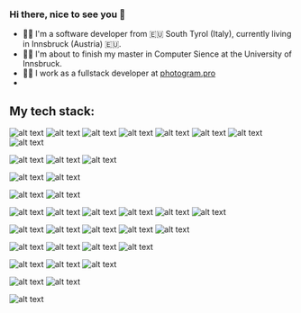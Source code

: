 ### Hi there, nice to see you 👋

- 👱‍♂️ I'm a software developer from 🇪🇺 South Tyrol (Italy), currently living in Innsbruck (Austria) 🇪🇺.
- 🧑‍🎓 I'm about to finish my master in Computer Sience at the University of Innsbruck.
- 👨‍💻 I work as a fullstack developer at [photogram.pro](https://www.photogram.pro)
- 

## My tech stack:

![alt text](https://img.shields.io/badge/-React-61DAFB?style=flat-square&logo=react&logoColor=white)
![alt text](https://img.shields.io/badge/-Node.js-339933?style=flat-square&logo=Node.js&logoColor=white)
![alt text](https://img.shields.io/badge/-TypeScript-007ACC?style=flat-square&logo=typescript&logoColor=white)
![alt text](https://img.shields.io/badge/-JavaScript-F7DF1E?style=flat-square&logo=javascript&logoColor=white)
![alt text](https://img.shields.io/badge/-WebGL-990000?style=flat-square&logo=webgl&logoColor=white)
![alt text](https://img.shields.io/badge/-HTML-E34F26?style=flat-square&logo=html5&logoColor=white)
![alt text](https://img.shields.io/badge/-CSS-1572B6?style=flat-square&logo=css3&logoColor=white)
![alt text](https://img.shields.io/badge/-GraphQL-E10098?style=flat-square&logo=graphql&logoColor=white)

![alt text](https://img.shields.io/badge/-AWS-232F3E?style=flat-square&logo=amazon-aws&logoColor=white)
![alt text](https://img.shields.io/badge/-Serverless-FD5750?style=flat-square&logo=serverless&logoColor=white)
![alt text](https://img.shields.io/badge/-Docker-2496ED?style=flat-square&logo=docker&logoColor=white)

![alt text](https://img.shields.io/badge/-Unity-000000?style=flat-square&logo=unity&logoColor=white)
![alt text](https://img.shields.io/badge/-C%23-239120?style=flat-square&logo=c-sharp&logoColor=white)

![alt text](https://img.shields.io/badge/-TensorFlow-FF6F00?style=flat-square&logo=tensorflow&logoColor=white)
![alt text](https://img.shields.io/badge/-Python-3776AB?style=flat-square&logo=python&logoColor=white)

![alt text](https://img.shields.io/badge/-Java-007396?style=flat-square&logo=java&logoColor=white)
![alt text](https://img.shields.io/badge/-C++-00599C?style=flat-square&logo=c%2B%2B&logoColor=white)
![alt text](https://img.shields.io/badge/-PHP-777BB4?style=flat-square&logo=php&logoColor=white)
![alt text](https://img.shields.io/badge/-Swift-FA7343?style=flat-square&logo=swift&logoColor=white)
![alt text](https://img.shields.io/badge/-C-A8B9CC?style=flat-square&logo=c&logoColor=white)
![alt text](https://img.shields.io/badge/-Go-00ADD8?style=flat-square&logo=go&logoColor=white)

![alt text](https://img.shields.io/badge/-MongoDB-47A248?style=flat-square&logo=mongodb&logoColor=white)
![alt text](https://img.shields.io/badge/-MySQL-4479A1?style=flat-square&logo=mysql&logoColor=white)
![alt text](https://img.shields.io/badge/-PostresSQL-336791?style=flat-square&logo=postressql&logoColor=white)
![alt text](https://img.shields.io/badge/-Redis-DC382D?style=flat-square&logo=redis&logoColor=white)
![alt text](https://img.shields.io/badge/-MariaDB-003545?style=flat-square&logo=mariadb&logoColor=white)

![alt text](https://img.shields.io/badge/-Git-F05032?style=flat-square&logo=git&logoColor=white)
![alt text](https://img.shields.io/badge/-GitHub-181717?style=flat-square&logo=github&logoColor=white)
![alt text](https://img.shields.io/badge/-GitLab-FCA121?style=flat-square&logo=gitlab&logoColor=white)
![alt text](https://img.shields.io/badge/-Bitbucket-0052CC?style=flat-square&logo=bitbucket&logoColor=white)

![alt text](https://img.shields.io/badge/-Linux-FCC624?style=flat-square&logo=linux&logoColor=white)
![alt text](https://img.shields.io/badge/-MacOS-999999?style=flat-square&logo=apple&logoColor=white)
![alt text](https://img.shields.io/badge/-Windows-0078D6?style=flat-square&logo=windows&logoColor=white)

![alt text](https://img.shields.io/badge/-RaspberryPi-C51A4A?style=flat-square&logo=raspberry-pi&logoColor=white)
![alt text](https://img.shields.io/badge/-Arduino-00979D?style=flat-square&logo=arduino&logoColor=white)

![alt text](https://img.shields.io/badge/-RaspberryPi-C51A4A?style=flat-square&logo=raspberrypi&logoColor=white)
